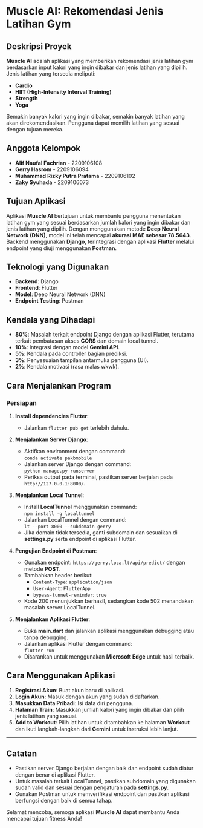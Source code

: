 # Muscle AI: Rekomendasi Jenis Latihan Gym

## Deskripsi Proyek
**Muscle AI** adalah aplikasi yang memberikan rekomendasi jenis latihan gym berdasarkan input kalori yang ingin dibakar dan jenis latihan yang dipilih. Jenis latihan yang tersedia meliputi:

- **Cardio**
- **HIIT (High-Intensity Interval Training)**
- **Strength**
- **Yoga**

Semakin banyak kalori yang ingin dibakar, semakin banyak latihan yang akan direkomendasikan. Pengguna dapat memilih latihan yang sesuai dengan tujuan mereka.

## Anggota Kelompok
- **Alif Naufal Fachrian** - 2209106108
- **Gerry Hasrom** - 2209106094
- **Muhammad Rizky Putra Pratama** - 2209106102
- **Zaky Syuhada** - 2209106073

## Tujuan Aplikasi
Aplikasi **Muscle AI** bertujuan untuk membantu pengguna menentukan latihan gym yang sesuai berdasarkan jumlah kalori yang ingin dibakar dan jenis latihan yang dipilih. Dengan menggunakan metode **Deep Neural Network (DNN)**, model ini telah mencapai **akurasi MAE sebesar 78.5643**. Backend menggunakan **Django**, terintegrasi dengan aplikasi **Flutter** melalui endpoint yang diuji menggunakan **Postman**.

## Teknologi yang Digunakan
- **Backend**: Django
- **Frontend**: Flutter
- **Model**: Deep Neural Network (DNN)
- **Endpoint Testing**: Postman

## Kendala yang Dihadapi
- **80%**: Masalah terkait endpoint Django dengan aplikasi Flutter, terutama terkait pembatasan akses **CORS** dan domain local tunnel.
- **10%**: Integrasi dengan model **Gemini API**.
- **5%**: Kendala pada controller bagian prediksi.
- **3%**: Penyesuaian tampilan antarmuka pengguna (UI).
- **2%**: Kendala motivasi (rasa malas wkwk).

## Cara Menjalankan Program
### Persiapan
1. **Install dependencies Flutter**:
   - Jalankan `flutter pub get` terlebih dahulu.

2. **Menjalankan Server Django**:
   - Aktifkan environment dengan command:  
     `conda activate pakbmobile`
   - Jalankan server Django dengan command:  
     `python manage.py runserver`
   - Periksa output pada terminal, pastikan server berjalan pada `http://127.0.0.1:8000/`.

3. **Menjalankan Local Tunnel**:
   - Install **LocalTunnel** menggunakan command:  
     `npm install -g localtunnel`
   - Jalankan LocalTunnel dengan command:  
     `lt --port 8000 --subdomain gerry`
   - Jika domain tidak tersedia, ganti subdomain dan sesuaikan di **settings.py** serta endpoint di aplikasi Flutter.

4. **Pengujian Endpoint di Postman**:
   - Gunakan endpoint: `https://gerry.loca.lt/api/predict/` dengan metode **POST**.
   - Tambahkan header berikut:
     - `Content-Type`: `application/json`
     - `User-Agent`: `FlutterApp`
     - `bypass-tunnel-reminder`: `true`
   - Kode 200 menunjukkan berhasil, sedangkan kode 502 menandakan masalah server LocalTunnel.

5. **Menjalankan Aplikasi Flutter**:
   - Buka **main.dart** dan jalankan aplikasi menggunakan debugging atau tanpa debugging.
   - Jalankan aplikasi Flutter dengan command:  
     `flutter run`
   - Disarankan untuk menggunakan **Microsoft Edge** untuk hasil terbaik.

## Cara Menggunakan Aplikasi
1. **Registrasi Akun**: Buat akun baru di aplikasi.
2. **Login Akun**: Masuk dengan akun yang sudah didaftarkan.
3. **Masukkan Data Pribadi**: Isi data diri pengguna.
4. **Halaman Train**: Masukkan jumlah kalori yang ingin dibakar dan pilih jenis latihan yang sesuai.
5. **Add to Workout**: Pilih latihan untuk ditambahkan ke halaman **Workout** dan ikuti langkah-langkah dari **Gemini** untuk instruksi lebih lanjut.

---

## Catatan
- Pastikan server Django berjalan dengan baik dan endpoint sudah diatur dengan benar di aplikasi Flutter.
- Untuk masalah terkait LocalTunnel, pastikan subdomain yang digunakan sudah valid dan sesuai dengan pengaturan pada **settings.py**.
- Gunakan Postman untuk memverifikasi endpoint dan pastikan aplikasi berfungsi dengan baik di semua tahap.

Selamat mencoba, semoga aplikasi **Muscle AI** dapat membantu Anda mencapai tujuan fitness Anda!
